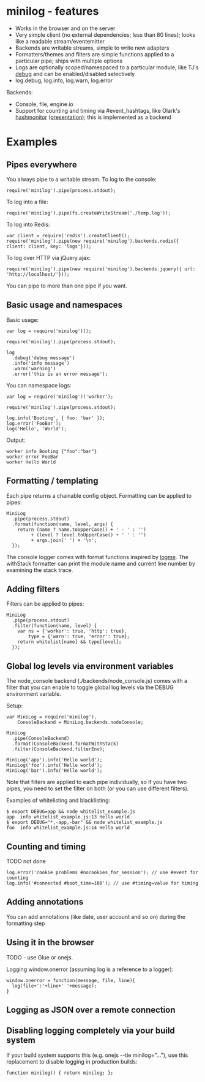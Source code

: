 # minilog - features

- Works in the browser and on the server
- Very simple client (no external dependencies; less than 80 lines); looks like a readable stream/eventemitter
- Backends are writable streams, simple to write new adapters
- Formatters/themes and filters are simple functions applied to a particular pipe; ships with multiple options
- Logs are optionally scoped/namespaced to a particular module, like TJ's [debug](https://github.com/visionmedia/debug) and can be enabled/disabled selectively
- log.debug, log.info, log.warn, log.error

Backends:

- Console, file, engine.io
- Support for counting and timing via #event_hashtags, like Olark's [hashmonitor](https://github.com/olark/hashmonitor) ([presentation](https://speakerdeck.com/u/mjpizz/p/monitor-like-a-boss)); this is implemented as a backend

# Examples

## Pipes everywhere

You always pipe to a writable stream. To log to the console:

    require('minilog').pipe(process.stdout);

To log into a file:

    require('minilog').pipe(fs.createWriteStream('./temp.log'));

To log into Redis:

    var client = require('redis').createClient();
    require('minilog').pipe(new require('minilog').backends.redis({ client: client, key: 'logs'}));

To log over HTTP via jQuery.ajax:

    require('minilog').pipe(new require('minilog').backends.jquery({ url: 'http://localhost/'}));

You can pipe to more than one pipe if you want.

## Basic usage and namespaces

Basic usage:

    var log = require('minilog')();

    require('minilog').pipe(process.stdout);

    log
      .debug('debug message')
      .info('info message')
      .warn('warning')
      .error('this is an error message');

You can namespace logs:

    var log = require('minilog')('worker');

    require('minilog').pipe(process.stdout);

    log.info('Booting', { foo: 'bar' });
    log.error('FooBar');
    log('Hello', 'World');

Output:

    worker info Booting {"foo":"bar"}
    worker error FooBar
    worker Hello World

## Formatting / templating

Each pipe returns a chainable config object. Formatting can be applied to pipes:

    MiniLog
      .pipe(process.stdout)
      .format(function(name, level, args) {
        return (name ? name.toUpperCase() + ' - ' : '')
             + (level ? level.toUpperCase() + ' ' : '')
             + args.join(' ') + '\n';
      });

The console logger comes with format functions inspired by [logme](https://github.com/vesln/logme).
The withStack formatter can print the module name and current line number by examining the stack trace.

## Adding filters

Filters can be applied to pipes:

    MiniLog
      .pipe(process.stdout)
      .filter(function(name, level) {
        var ns = {'worker': true, 'http': true},
            type = {'warn': true, 'error': true};
        return whitelist[name] && type[level];
      });

## Global log levels via environment variables

The node_console backend (./backends/node_console.js) comes with a filter that you can enable to toggle global log levels via the DEBUG environment variable.

Setup:

    var MiniLog = require('minilog'),
        ConsoleBackend = MiniLog.backends.nodeConsole;

    MiniLog
      .pipe(ConsoleBackend)
      .format(ConsoleBackend.formatWithStack)
      .filter(ConsoleBackend.filterEnv);

    MiniLog('app').info('Hello world');
    MiniLog('foo').info('Hello world');
    MiniLog('bar').info('Hello world');

Note that filters are applied to each pipe individually, so if you have two pipes, you need to set the filter on both (or you can use different filters).

Examples of whitelisting and blacklisting:

    $ export DEBUG=app && node whitelist_example.js
    app  info whitelist_example.js:13 Hello world
    $ export DEBUG="*,-app,-bar" && node whitelist_example.js
    foo  info whitelist_example.js:14 Hello world

## Counting and timing

TODO not done

    log.error('cookie problems #nocookies_for_session'); // use #event for counting
    log.info('#connected #boot_time=100'); // use #timing=value for timing

## Adding annotations

You can add annotations (like date, user account and so on) during the formatting step

## Using it in the browser

TODO - use Glue or onejs.

Logging window.onerror (assuming log is a reference to a logger):

    window.onerror = function(message, file, line){
      log(file+':'+line+' '+message);
    }

## Logging as JSON over a remote connection

## Disabling logging completely via your build system

If your build system supports this (e.g. onejs --tie minilog="..."), use this replacement to disable logging in production builds:

    function minilog() { return minilog; };

